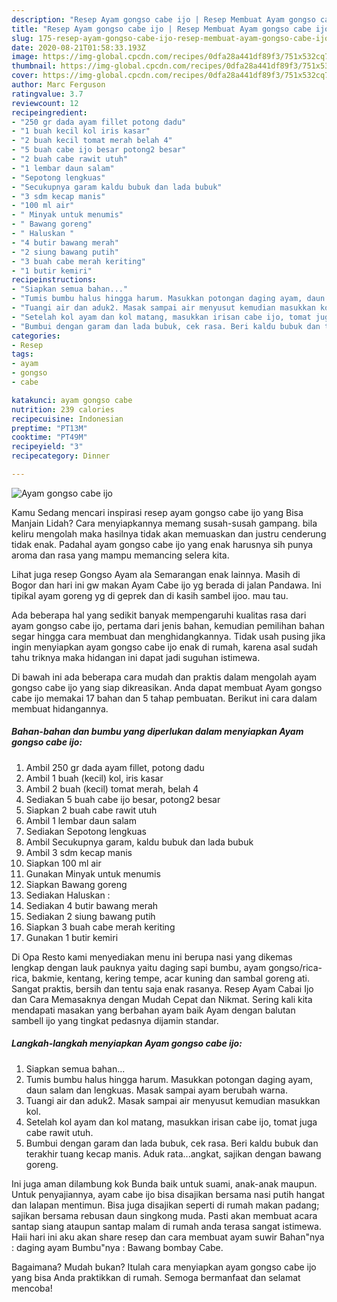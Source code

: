 ```yaml
---
description: "Resep Ayam gongso cabe ijo | Resep Membuat Ayam gongso cabe ijo Yang Menggugah Selera"
title: "Resep Ayam gongso cabe ijo | Resep Membuat Ayam gongso cabe ijo Yang Menggugah Selera"
slug: 175-resep-ayam-gongso-cabe-ijo-resep-membuat-ayam-gongso-cabe-ijo-yang-menggugah-selera
date: 2020-08-21T01:58:33.193Z
image: https://img-global.cpcdn.com/recipes/0dfa28a441df89f3/751x532cq70/ayam-gongso-cabe-ijo-foto-resep-utama.jpg
thumbnail: https://img-global.cpcdn.com/recipes/0dfa28a441df89f3/751x532cq70/ayam-gongso-cabe-ijo-foto-resep-utama.jpg
cover: https://img-global.cpcdn.com/recipes/0dfa28a441df89f3/751x532cq70/ayam-gongso-cabe-ijo-foto-resep-utama.jpg
author: Marc Ferguson
ratingvalue: 3.7
reviewcount: 12
recipeingredient:
- "250 gr dada ayam fillet potong dadu"
- "1 buah kecil kol iris kasar"
- "2 buah kecil tomat merah belah 4"
- "5 buah cabe ijo besar potong2 besar"
- "2 buah cabe rawit utuh"
- "1 lembar daun salam"
- "Sepotong lengkuas"
- "Secukupnya garam kaldu bubuk dan lada bubuk"
- "3 sdm kecap manis"
- "100 ml air"
- " Minyak untuk menumis"
- " Bawang goreng"
- " Haluskan "
- "4 butir bawang merah"
- "2 siung bawang putih"
- "3 buah cabe merah keriting"
- "1 butir kemiri"
recipeinstructions:
- "Siapkan semua bahan..."
- "Tumis bumbu halus hingga harum. Masukkan potongan daging ayam, daun salam dan lengkuas. Masak sampai ayam berubah warna."
- "Tuangi air dan aduk2. Masak sampai air menyusut kemudian masukkan kol."
- "Setelah kol ayam dan kol matang, masukkan irisan cabe ijo, tomat juga cabe rawit utuh."
- "Bumbui dengan garam dan lada bubuk, cek rasa. Beri kaldu bubuk dan terakhir tuang kecap manis. Aduk rata...angkat, sajikan dengan bawang goreng."
categories:
- Resep
tags:
- ayam
- gongso
- cabe

katakunci: ayam gongso cabe 
nutrition: 239 calories
recipecuisine: Indonesian
preptime: "PT13M"
cooktime: "PT49M"
recipeyield: "3"
recipecategory: Dinner

---
```



![Ayam gongso cabe ijo](https://img-global.cpcdn.com/recipes/0dfa28a441df89f3/751x532cq70/ayam-gongso-cabe-ijo-foto-resep-utama.jpg)

Kamu Sedang mencari inspirasi resep ayam gongso cabe ijo yang Bisa Manjain Lidah? Cara menyiapkannya memang susah-susah gampang. bila keliru mengolah maka hasilnya tidak akan memuaskan dan justru cenderung tidak enak. Padahal ayam gongso cabe ijo yang enak harusnya sih punya aroma dan rasa yang mampu memancing selera kita.

Lihat juga resep Gongso Ayam ala Semarangan enak lainnya. Masih di Bogor dan hari ini gw makan Ayam Cabe ijo yg berada di jalan Pandawa. Ini tipikal ayam goreng yg di geprek dan di kasih sambel ijoo. mau tau.

Ada beberapa hal yang sedikit banyak mempengaruhi kualitas rasa dari ayam gongso cabe ijo, pertama dari jenis bahan, kemudian pemilihan bahan segar hingga cara membuat dan menghidangkannya. Tidak usah pusing jika ingin menyiapkan ayam gongso cabe ijo enak di rumah, karena asal sudah tahu triknya maka hidangan ini dapat jadi suguhan istimewa.


Di bawah ini ada beberapa cara mudah dan praktis dalam mengolah ayam gongso cabe ijo yang siap dikreasikan. Anda dapat membuat Ayam gongso cabe ijo memakai 17 bahan dan 5 tahap pembuatan. Berikut ini cara dalam membuat hidangannya.

<!--inarticleads1-->

##### Bahan-bahan dan bumbu yang diperlukan dalam menyiapkan Ayam gongso cabe ijo:

1. Ambil 250 gr dada ayam fillet, potong dadu
1. Ambil 1 buah (kecil) kol, iris kasar
1. Ambil 2 buah (kecil) tomat merah, belah 4
1. Sediakan 5 buah cabe ijo besar, potong2 besar
1. Siapkan 2 buah cabe rawit utuh
1. Ambil 1 lembar daun salam
1. Sediakan Sepotong lengkuas
1. Ambil Secukupnya garam, kaldu bubuk dan lada bubuk
1. Ambil 3 sdm kecap manis
1. Siapkan 100 ml air
1. Gunakan  Minyak untuk menumis
1. Siapkan  Bawang goreng
1. Sediakan  Haluskan :
1. Sediakan 4 butir bawang merah
1. Sediakan 2 siung bawang putih
1. Siapkan 3 buah cabe merah keriting
1. Gunakan 1 butir kemiri


Di Opa Resto kami menyediakan menu ini berupa nasi yang dikemas lengkap dengan lauk pauknya yaitu daging sapi bumbu, ayam gongso/rica-rica, bakmie, kentang, kering tempe, acar kuning dan sambal goreng ati. Sangat praktis, bersih dan tentu saja enak rasanya. Resep Ayam Cabai Ijo dan Cara Memasaknya dengan Mudah Cepat dan Nikmat. Sering kali kita mendapati masakan yang berbahan ayam baik Ayam dengan balutan sambell ijo yang tingkat pedasnya dijamin standar. 

<!--inarticleads2-->

##### Langkah-langkah menyiapkan Ayam gongso cabe ijo:

1. Siapkan semua bahan...
1. Tumis bumbu halus hingga harum. Masukkan potongan daging ayam, daun salam dan lengkuas. Masak sampai ayam berubah warna.
1. Tuangi air dan aduk2. Masak sampai air menyusut kemudian masukkan kol.
1. Setelah kol ayam dan kol matang, masukkan irisan cabe ijo, tomat juga cabe rawit utuh.
1. Bumbui dengan garam dan lada bubuk, cek rasa. Beri kaldu bubuk dan terakhir tuang kecap manis. Aduk rata...angkat, sajikan dengan bawang goreng.


Ini juga aman dilambung kok Bunda baik untuk suami, anak-anak maupun. Untuk penyajiannya, ayam cabe ijo bisa disajikan bersama nasi putih hangat dan lalapan mentimun. Bisa juga disajikan seperti di rumah makan padang; sajikan bersama rebusan daun singkong muda. Pasti akan membuat acara santap siang ataupun santap malam di rumah anda terasa sangat istimewa. Haii hari ini aku akan share resep dan cara membuat ayam suwir Bahan&#34;nya : daging ayam Bumbu&#34;nya : Bawang bombay Cabe. 

Bagaimana? Mudah bukan? Itulah cara menyiapkan ayam gongso cabe ijo yang bisa Anda praktikkan di rumah. Semoga bermanfaat dan selamat mencoba!
